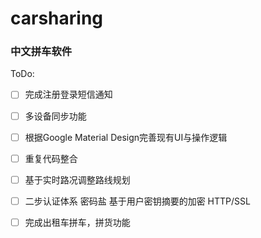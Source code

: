 carsharing
==========

### 中文拼车软件

ToDo:

 - [ ] 完成注册登录短信通知
 - [ ] 多设备同步功能
 - [ ] 根据Google Material Design完善现有UI与操作逻辑
 - [ ] 重复代码整合
 - [ ] 基于实时路况调整路线规划
 - [ ] 二步认证体系 密码盐 基于用户密钥摘要的加密 HTTP/SSL
 - [ ] 完成出租车拼车，拼货功能

